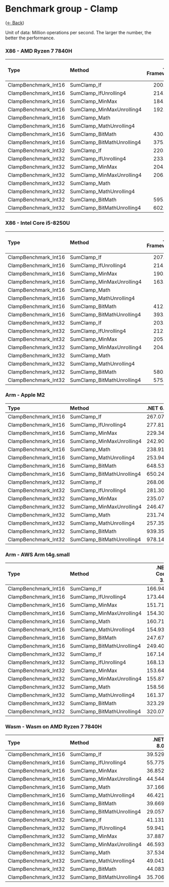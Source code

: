 ﻿# Benchmark group - Clamp
([← Back](Clamp.md))

Unit of data: Million operations per second. The larger the number, the better the performance.

### X86 - AMD Ryzen 7 7840H
| Type                 | Method                     | .NET Framework | .NET Core 2.1 | .NET Core 3.1 | .NET 5.0 | .NET 6.0 | .NET 7.0 | .NET 8.0 |
| :------------------- | :------------------------- | -------------: | ------------: | ------------: | -------: | -------: | -------: | -------: |
| ClampBenchmark_Int16 | SumClamp_If                |        200.847 |       202.844 |       198.984 |  205.985 |  206.584 |  213.309 |  222.046 |
| ClampBenchmark_Int16 | SumClamp_IfUnrolling4      |        214.243 |       209.654 |       212.499 |  211.963 |  212.971 |  225.778 |  218.262 |
| ClampBenchmark_Int16 | SumClamp_MinMax            |        184.008 |       191.269 |       183.085 |  189.608 |  178.623 |  198.196 |  200.573 |
| ClampBenchmark_Int16 | SumClamp_MinMaxUnrolling4  |        192.841 |       194.966 |       195.972 |  189.895 |  191.306 |  195.521 |  196.657 |
| ClampBenchmark_Int16 | SumClamp_Math              |                |       166.487 |       189.178 |  193.263 |  193.148 |  198.681 |  192.314 |
| ClampBenchmark_Int16 | SumClamp_MathUnrolling4    |                |       171.056 |       199.306 |  198.774 |  197.617 |  213.664 |  213.929 |
| ClampBenchmark_Int16 | SumClamp_BitMath           |        430.688 |       400.141 |       364.850 |  198.787 |  213.214 |  348.203 |  524.161 |
| ClampBenchmark_Int16 | SumClamp_BitMathUnrolling4 |        375.115 |       364.886 |       411.236 |  237.339 |  249.228 |  348.450 |  515.942 |
| ClampBenchmark_Int32 | SumClamp_If                |        220.677 |       215.527 |       215.577 |  207.714 |  198.113 |  224.483 |  234.025 |
| ClampBenchmark_Int32 | SumClamp_IfUnrolling4      |        233.234 |       226.889 |       220.715 |  220.235 |  224.314 |  238.320 |  227.703 |
| ClampBenchmark_Int32 | SumClamp_MinMax            |        204.710 |       201.288 |       194.184 |  191.591 |  188.780 |  210.070 |  187.554 |
| ClampBenchmark_Int32 | SumClamp_MinMaxUnrolling4  |        206.199 |       203.594 |       205.698 |  195.438 |  197.290 |  205.651 |  205.458 |
| ClampBenchmark_Int32 | SumClamp_Math              |                |       172.228 |       202.013 |  203.868 |  199.448 |  203.631 |  219.693 |
| ClampBenchmark_Int32 | SumClamp_MathUnrolling4    |                |       176.982 |       207.908 |  205.344 |  206.729 |  224.442 |  229.489 |
| ClampBenchmark_Int32 | SumClamp_BitMath           |        595.251 |       555.719 |       551.795 |  245.833 |  245.127 |  482.091 |  733.743 |
| ClampBenchmark_Int32 | SumClamp_BitMathUnrolling4 |        602.440 |       545.057 |       586.884 |  282.894 |  285.461 |  487.490 |  752.392 |

### X86 - Intel Core i5-8250U
| Type                 | Method                     | .NET Framework | .NET Core 2.1 | .NET Core 3.1 | .NET 5.0 | .NET 6.0 | .NET 7.0 |
| :------------------- | :------------------------- | -------------: | ------------: | ------------: | -------: | -------: | -------: |
| ClampBenchmark_Int16 | SumClamp_If                |        207.661 |       209.983 |       204.529 |  206.420 |  210.318 |  219.667 |
| ClampBenchmark_Int16 | SumClamp_IfUnrolling4      |        214.388 |       213.144 |       213.748 |  212.928 |  210.782 |  219.485 |
| ClampBenchmark_Int16 | SumClamp_MinMax            |        190.680 |       197.459 |       200.100 |  185.678 |  187.981 |  192.127 |
| ClampBenchmark_Int16 | SumClamp_MinMaxUnrolling4  |        163.391 |       201.622 |       201.714 |  161.176 |  173.794 |  176.572 |
| ClampBenchmark_Int16 | SumClamp_Math              |                |       137.507 |       195.387 |  196.526 |  199.036 |  201.061 |
| ClampBenchmark_Int16 | SumClamp_MathUnrolling4    |                |       164.421 |       200.507 |  202.631 |  201.953 |  207.936 |
| ClampBenchmark_Int16 | SumClamp_BitMath           |        412.045 |       411.979 |       385.582 |  248.914 |  318.781 |  425.482 |
| ClampBenchmark_Int16 | SumClamp_BitMathUnrolling4 |        393.042 |       393.399 |       430.514 |  330.486 |  333.682 |  406.539 |
| ClampBenchmark_Int32 | SumClamp_If                |        203.568 |       212.413 |       205.811 |  211.220 |  207.522 |  220.450 |
| ClampBenchmark_Int32 | SumClamp_IfUnrolling4      |        212.035 |       215.861 |       212.616 |  216.123 |  213.127 |  222.568 |
| ClampBenchmark_Int32 | SumClamp_MinMax            |        205.230 |       200.922 |       198.984 |  189.019 |  185.556 |  188.499 |
| ClampBenchmark_Int32 | SumClamp_MinMaxUnrolling4  |        204.407 |       203.978 |       202.248 |  191.377 |  160.082 |  186.375 |
| ClampBenchmark_Int32 | SumClamp_Math              |                |       132.457 |       202.923 |  196.542 |  198.223 |  202.489 |
| ClampBenchmark_Int32 | SumClamp_MathUnrolling4    |                |       170.428 |       204.689 |  203.228 |  203.412 |  213.483 |
| ClampBenchmark_Int32 | SumClamp_BitMath           |        580.968 |       577.881 |       582.051 |  361.329 |  360.738 |  574.594 |
| ClampBenchmark_Int32 | SumClamp_BitMathUnrolling4 |        575.007 |       576.199 |       589.749 |  399.872 |  403.908 |  539.810 |

### Arm - Apple M2
| Type                 | Method                     | .NET 6.0 | .NET 7.0 | .NET 8.0 |
| :------------------- | :------------------------- | -------: | -------: | -------: |
| ClampBenchmark_Int16 | SumClamp_If                |  267.070 |  304.813 |  317.670 |
| ClampBenchmark_Int16 | SumClamp_IfUnrolling4      |  277.819 |  313.288 |  310.242 |
| ClampBenchmark_Int16 | SumClamp_MinMax            |  229.342 |  263.948 |  272.808 |
| ClampBenchmark_Int16 | SumClamp_MinMaxUnrolling4  |  242.901 |  267.075 |  269.398 |
| ClampBenchmark_Int16 | SumClamp_Math              |  238.918 |  278.520 |  287.540 |
| ClampBenchmark_Int16 | SumClamp_MathUnrolling4    |  253.948 |  287.304 |  307.118 |
| ClampBenchmark_Int16 | SumClamp_BitMath           |  648.535 |  816.389 |  947.144 |
| ClampBenchmark_Int16 | SumClamp_BitMathUnrolling4 |  650.240 |  838.151 |  959.648 |
| ClampBenchmark_Int32 | SumClamp_If                |  268.064 |  310.393 |  318.593 |
| ClampBenchmark_Int32 | SumClamp_IfUnrolling4      |  281.302 |  312.197 |  316.380 |
| ClampBenchmark_Int32 | SumClamp_MinMax            |  235.078 |  276.004 |  268.195 |
| ClampBenchmark_Int32 | SumClamp_MinMaxUnrolling4  |  246.473 |  278.214 |  279.944 |
| ClampBenchmark_Int32 | SumClamp_Math              |  231.749 |  285.458 |  288.743 |
| ClampBenchmark_Int32 | SumClamp_MathUnrolling4    |  257.353 |  292.524 |  300.289 |
| ClampBenchmark_Int32 | SumClamp_BitMath           |  939.354 | 1270.889 | 1342.275 |
| ClampBenchmark_Int32 | SumClamp_BitMathUnrolling4 |  978.149 | 1239.305 | 1319.929 |

### Arm - AWS Arm t4g.small
| Type                 | Method                     | .NET Core 3.1 | .NET 5.0 | .NET 6.0 | .NET 7.0 | .NET 8.0 |
| :------------------- | :------------------------- | ------------: | -------: | -------: | -------: | -------: |
| ClampBenchmark_Int16 | SumClamp_If                |       166.943 |  170.294 |  164.048 |  193.411 |  202.495 |
| ClampBenchmark_Int16 | SumClamp_IfUnrolling4      |       173.449 |  164.948 |  169.382 |  196.718 |  195.947 |
| ClampBenchmark_Int16 | SumClamp_MinMax            |       151.711 |  155.465 |  150.520 |  170.725 |  174.250 |
| ClampBenchmark_Int16 | SumClamp_MinMaxUnrolling4  |       154.309 |  137.995 |  136.506 |  176.075 |  172.272 |
| ClampBenchmark_Int16 | SumClamp_Math              |       160.712 |  163.520 |  158.018 |  175.825 |  197.969 |
| ClampBenchmark_Int16 | SumClamp_MathUnrolling4    |       154.931 |  157.682 |  155.929 |  185.220 |  204.668 |
| ClampBenchmark_Int16 | SumClamp_BitMath           |       247.678 |  189.052 |  188.859 |  239.629 |  350.591 |
| ClampBenchmark_Int16 | SumClamp_BitMathUnrolling4 |       249.405 |  182.322 |  183.604 |  234.346 |  348.994 |
| ClampBenchmark_Int32 | SumClamp_If                |       167.141 |  173.174 |  171.433 |  201.420 |  209.478 |
| ClampBenchmark_Int32 | SumClamp_IfUnrolling4      |       168.139 |  172.177 |  171.337 |  211.600 |  210.642 |
| ClampBenchmark_Int32 | SumClamp_MinMax            |       153.641 |  120.603 |  149.170 |  184.150 |  191.440 |
| ClampBenchmark_Int32 | SumClamp_MinMaxUnrolling4  |       155.878 |  118.508 |  149.698 |  181.017 |  185.638 |
| ClampBenchmark_Int32 | SumClamp_Math              |       158.564 |  159.623 |  159.522 |  185.528 |  215.618 |
| ClampBenchmark_Int32 | SumClamp_MathUnrolling4    |       161.374 |  162.415 |  162.083 |  197.462 |  212.031 |
| ClampBenchmark_Int32 | SumClamp_BitMath           |       323.291 |  240.801 |  240.732 |  323.581 |  491.627 |
| ClampBenchmark_Int32 | SumClamp_BitMathUnrolling4 |       320.075 |  228.603 |  228.707 |  326.357 |  502.983 |

### Wasm - Wasm on AMD Ryzen 7 7840H
| Type                 | Method                     | .NET 8.0 |
| :------------------- | :------------------------- | -------: |
| ClampBenchmark_Int16 | SumClamp_If                |   39.529 |
| ClampBenchmark_Int16 | SumClamp_IfUnrolling4      |   55.775 |
| ClampBenchmark_Int16 | SumClamp_MinMax            |   36.852 |
| ClampBenchmark_Int16 | SumClamp_MinMaxUnrolling4  |   44.544 |
| ClampBenchmark_Int16 | SumClamp_Math              |   37.166 |
| ClampBenchmark_Int16 | SumClamp_MathUnrolling4    |   46.421 |
| ClampBenchmark_Int16 | SumClamp_BitMath           |   39.669 |
| ClampBenchmark_Int16 | SumClamp_BitMathUnrolling4 |   29.057 |
| ClampBenchmark_Int32 | SumClamp_If                |   41.131 |
| ClampBenchmark_Int32 | SumClamp_IfUnrolling4      |   59.941 |
| ClampBenchmark_Int32 | SumClamp_MinMax            |   37.887 |
| ClampBenchmark_Int32 | SumClamp_MinMaxUnrolling4  |   46.593 |
| ClampBenchmark_Int32 | SumClamp_Math              |   37.534 |
| ClampBenchmark_Int32 | SumClamp_MathUnrolling4    |   49.041 |
| ClampBenchmark_Int32 | SumClamp_BitMath           |   44.083 |
| ClampBenchmark_Int32 | SumClamp_BitMathUnrolling4 |   35.706 |

